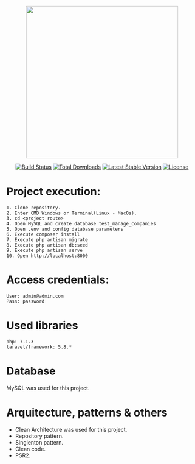 <p align="center"><img src="https://res.cloudinary.com/dtfbvvkyp/image/upload/v1566331377/laravel-logolockup-cmyk-red.svg" width="400"></p>

<p align="center">
<a href="https://travis-ci.org/laravel/framework"><img src="https://travis-ci.org/laravel/framework.svg" alt="Build Status"></a>
<a href="https://packagist.org/packages/laravel/framework"><img src="https://poser.pugx.org/laravel/framework/d/total.svg" alt="Total Downloads"></a>
<a href="https://packagist.org/packages/laravel/framework"><img src="https://poser.pugx.org/laravel/framework/v/stable.svg" alt="Latest Stable Version"></a>
<a href="https://packagist.org/packages/laravel/framework"><img src="https://poser.pugx.org/laravel/framework/license.svg" alt="License"></a>
</p>

# Project execution:

	1. Clone repository.
	2. Enter CMD Windows or Terminal(Linux - MacOs).
	3. cd <project route>
	4. Open MySQL and create database test_manage_companies
	5. Open .env and config database parameters
	6. Execute composer install 
	7. Execute php artisan migrate
	8. Execute php artisan db:seed
	9. Execute php artisan serve
	10. Open http://localhost:8000
	
# Access credentials:

```
User: admin@admin.com
Pass: password

```

# Used libraries

```
php: 7.1.3
laravel/framework: 5.8.*
```

# Database

MySQL was used for this project.

# Arquitecture, patterns & others

* Clean Architecture was used for this project.
* Repository pattern.
* Singlenton pattern.
* Clean code.
* PSR2. 
